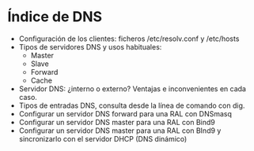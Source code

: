 # Índice de DNS

* Configuración de los clientes: ficheros /etc/resolv.conf y /etc/hosts 
* Tipos de servidores DNS y usos habituales:
  * Master
  * Slave
  * Forward
  * Cache
* Servidor DNS: ¿interno o externo? Ventajas e inconvenientes en cada caso.
* Tipos de entradas DNS, consulta desde la línea de comando con dig.
* Configurar un servidor DNS forward para una RAL con DNSmasq
* Configurar un servidor DNS master para una RAL con Bind9
* Configurar un servidor DNS master para una RAL con BInd9 y sincronizarlo con el servidor DHCP (DNS dinámico)

